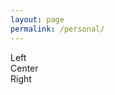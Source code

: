 ```yaml
---
layout: page
permalink: /personal/
---
```

<!--
<head>
<style>
.wrap {
    width: 100%;
    overflow:auto;
}
.fleft {
    float:left;
    width: 33%;
    background:lightblue;
    height: 400px;
}
.fcenter{
    float:left;
    width: 33%;
    background:lightgreen;
    height:400px;
    margin-left:0.25%;
}
.fright {
    float: right;
    background:pink;
    height: 400px;
    width: 33.5%;
}
</style>
</head>
-->
<!--<div style="text-align:justify;">
<img style="float: left;" align = "left" src="images/Cellularis20.jpg" width="30%" height=auto/> If you are interested in arts check out the website <a href = "https://www.annalisatheisen.de">www.annalisatheisen.de</a> of a friend of mine.
-->

<div class="wrap">
    <div class="fleft">Left</div>
    <div class="fcenter">Center</div>
    <div class="fright">Right</div>
</div>

  
<!-- 
Below is a small selection of books that have inspired my thinking.
<br><br>
<strong>Natural Sciences</strong>
<li>Six (not so) easy pieces - R. P. Feynman</li>
<li>In search of Schrödinger's cat - J. Gribbin </li>
<li>What is life? - E. Schrödinger</li>
<li>The Road to Reality - R. Penrose</li>
<li>Anomalies in Quantum Field Theory - R.A. Bertlmann</li>
<li>Gauge Theory of Elementary Particles - T. Cheng, L. Li</li>
<li>Quantum Field Theory I - S. Weinberg</li>
<li>General Relativity - L. Ryder</li>
<li>Physics of the future - M. Kaku</li>
<li>Fearful Symmetry - the search for beauty in modern physics - A. Zee</li>
<br>
<strong>Mathematics</strong>
<li>Topological Manifolds - J. M. Lee</li>
<li>Groups, Representations and Physics - H.F. Jones</li>
<li>Algebraic Curves and Riemann Surfaces - R. Miranda</li>
<br>
<strong>Economics</strong>
<li>Economic Principles - R. Dalio</li>
<li>Fault Lines - R.G. Rajan</li>
<li>Derivates and Internal Models - H.P. Deutsch, M. Beinker</li>
<li>Zero to One - P. Thiel</li>
<li>23 Things they don't tell you about capitalism - H. Chang</li>
<br>
<strong>Philosophy & Literature</strong>
<li>Principles - R. Dalio</li>
<li>Wider den Gehorsam - A. Gruen</li>
<li>To Have or to Be - E. Fromm</li>
<li>Autonomie - H. Welzer, M. Pauen</li>
<li>Siddharta - H. Hesse</li>
<li>Der Mythos des Sisyphos - A. Camus</li>
<li>Der Fremde - A. Camus</li>
<li>Der alte Mann und das Meer - E. Hemingway</li>    
-->
</div>
